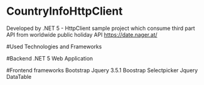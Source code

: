 # CountryInfoHttpClient
Developed by .NET 5 -  HttpClient sample project which consume third part API from worldwide public holiday API https://date.nager.at/

#Used Technologies and Frameworks

#Backend
.NET 5 Web Application

#Frontend frameworks
Bootstrap
Jquery 3.5.1
Boostrap Selectpicker
Jquery DataTable

